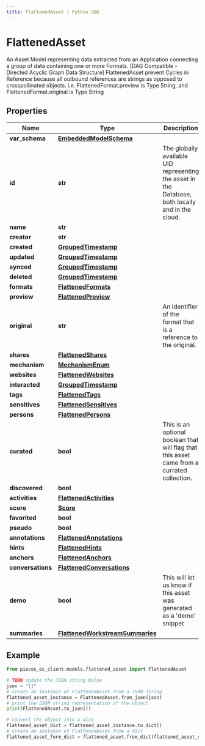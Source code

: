 ```yaml
---
title: FlattenedAsset | Python SDK
---
```


# FlattenedAsset

An Asset Model representing data extracted from an Application connecting a group of data containing one or more Formats. [DAG Compatible - Directed Acyclic Graph Data Structure]  FlattenedAsset prevent Cycles in Reference because all outbound references are strings as opposed to crosspollinated objects.  i.e. FlattenedFormat.preview is Type String, and FlattenedFormat.original is Type String

## Properties

Name | Type | Description | Notes
------------ | ------------- | ------------- | -------------
**var_schema** | [**EmbeddedModelSchema**](EmbeddedModelSchema) |  | [optional] 
**id** | **str** | The globally available UID representing the asset in the Database, both locally and in the cloud. | 
**name** | **str** |  | [optional] 
**creator** | **str** |  | 
**created** | [**GroupedTimestamp**](GroupedTimestamp) |  | 
**updated** | [**GroupedTimestamp**](GroupedTimestamp) |  | 
**synced** | [**GroupedTimestamp**](GroupedTimestamp) |  | [optional] 
**deleted** | [**GroupedTimestamp**](GroupedTimestamp) |  | [optional] 
**formats** | [**FlattenedFormats**](FlattenedFormats) |  | 
**preview** | [**FlattenedPreview**](FlattenedPreview) |  | 
**original** | **str** | An identifier of the format that is a reference to the original. | 
**shares** | [**FlattenedShares**](FlattenedShares) |  | [optional] 
**mechanism** | [**MechanismEnum**](MechanismEnum) |  | 
**websites** | [**FlattenedWebsites**](FlattenedWebsites) |  | [optional] 
**interacted** | [**GroupedTimestamp**](GroupedTimestamp) |  | [optional] 
**tags** | [**FlattenedTags**](FlattenedTags) |  | [optional] 
**sensitives** | [**FlattenedSensitives**](FlattenedSensitives) |  | [optional] 
**persons** | [**FlattenedPersons**](FlattenedPersons) |  | [optional] 
**curated** | **bool** | This is an optional boolean that will flag that this asset came from a currated collection. | [optional] 
**discovered** | **bool** |  | [optional] 
**activities** | [**FlattenedActivities**](FlattenedActivities) |  | [optional] 
**score** | [**Score**](Score) |  | [optional] 
**favorited** | **bool** |  | [optional] 
**pseudo** | **bool** |  | [optional] 
**annotations** | [**FlattenedAnnotations**](FlattenedAnnotations) |  | [optional] 
**hints** | [**FlattenedHints**](FlattenedHints) |  | [optional] 
**anchors** | [**FlattenedAnchors**](FlattenedAnchors) |  | [optional] 
**conversations** | [**FlattenedConversations**](FlattenedConversations) |  | [optional] 
**demo** | **bool** | This will let us know if this asset was generated as a &#39;demo&#39; snippet | [optional] 
**summaries** | [**FlattenedWorkstreamSummaries**](FlattenedWorkstreamSummaries) |  | [optional] 

## Example

```python
from pieces_os_client.models.flattened_asset import FlattenedAsset

# TODO update the JSON string below
json = "{}"
# create an instance of FlattenedAsset from a JSON string
flattened_asset_instance = FlattenedAsset.from_json(json)
# print the JSON string representation of the object
print(FlattenedAsset.to_json())

# convert the object into a dict
flattened_asset_dict = flattened_asset_instance.to_dict()
# create an instance of FlattenedAsset from a dict
flattened_asset_form_dict = flattened_asset.from_dict(flattened_asset_dict)
```


